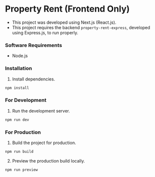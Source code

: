# Property Rent (Frontend Only)

- This project was developed using Next.js (React.js).
- This project requires the backend <code>property-rent-express</code>, developed using Express.js, to run properly.

### Software Requirements

- Node.js

### Installation

1. Install dependencies.

```bash
npm install
```

### For Development

1. Run the development server.

```bash
npm run dev
```

### For Production

1. Build the project for production.

```bash
npm run build
```

2. Preview the production build locally.

```bash
npm run preview
```
